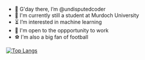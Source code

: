 - 👋 G'day there, I’m @undisputedcoder
- 🏫 I'm currently still a student at Murdoch University
- ⏳ I’m interested in machine learning
- 📌 I'm open to the oppportunity to work 
- ⚽ I'm also a big fan of football

<!---
undisputedcoder/undisputedcoder is a ✨ special ✨ repository because its `README.md` (this file) appears on your GitHub profile.
You can click the Preview link to take a look at your changes.
--->
[![Top Langs](https://github-readme-stats.vercel.app/api/top-langs/?username=undisputedcoder&langs_count=5&layout=compact)](https://github.com/anuraghazra/github-readme-stats)

<!--
![My GitHub stats](https://github-readme-stats.vercel.app/api?username=undisputedcoder&show_icons=true)
-->


